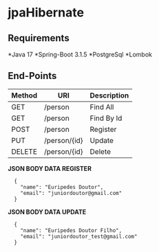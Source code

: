 # jpaHibernate
## Requirements
*Java 17
*Spring-Boot 3.1.5
*PostgreSql
*Lombok

## End-Points
| Method  | URI | Description |
| --- | --- | --- |
| GET  | /person | Find All |
| GET  | /person | Find By Id |
| POST | /person | Register |
| PUT | /person/{id} | Update |
| DELETE | /person/{id} | Delete |

**JSON BODY DATA REGISTER**
```
  {
    "name": "Euripedes Doutor",
    "email": "juniordoutor@gmail.com"
  }
```
**JSON BODY DATA UPDATE**
```
  {
    "name": "Euripedes Doutor Filho",
    "email": "juniordoutor_test@gmail.com"
  }
```
